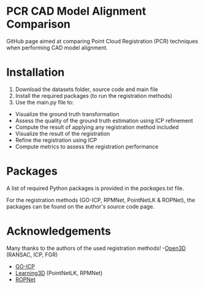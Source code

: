 # PCR CAD Model Alignment Comparison

GitHub page aimed at comparing Point Cloud Registration (PCR) techniques when performing CAD model alignment. 

# Installation
1. Download the datasets folder, source code and main file
2. Install the required packages (to run the registration methods)
3. Use the main.py file to:
  -  Visualize the ground truth transformation
  -  Assess the quality of the ground truth estimation using ICP refinement
  -  Compute the result of applying any registration method included
  -  Visualize the result of the registration
  -  Refine the registration using ICP
  -  Compute metrics to assess the registration performance 

# Packages
A list of required Python packages is provided in the _packages.txt_ file. 

For the registration methods (GO-ICP, RPMNet, PointNetLK & ROPNet), the packages can be found on the author's source code page.

# Acknowledgements 
Many thanks to the authors of the used registration methods!
-[Open3D](http://www.open3d.org/) (RANSAC, ICP, FGR)
- [GO-ICP]([https://www.google.com](https://github.com/aalavandhaann/go-icp_cython.git)https://github.com/aalavandhaann/go-icp_cython.git)
- [Learning3D](https://github.com/vinits5/learning3d.git) (PointNetLK, RPMNet)
- [ROPNet](https://github.com/zhulf0804/ROPNet.git)
